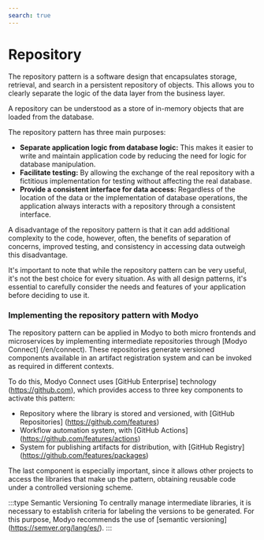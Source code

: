 ```yaml
---
search: true
---
```


# Repository

The repository pattern is a software design that encapsulates storage, retrieval, and search in a persistent repository of objects. This allows you to clearly separate the logic of the data layer from the business layer.

A repository can be understood as a store of in-memory objects that are loaded from the database.

The repository pattern has three main purposes:

- **Separate application logic from database logic:** This makes it easier to write and maintain application code by reducing the need for logic for database manipulation.
- **Facilitate testing:** By allowing the exchange of the real repository with a fictitious implementation for testing without affecting the real database.
- **Provide a consistent interface for data access:** Regardless of the location of the data or the implementation of database operations, the application always interacts with a repository through a consistent interface.

A disadvantage of the repository pattern is that it can add additional complexity to the code, however, often, the benefits of separation of concerns, improved testing, and consistency in accessing data outweigh this disadvantage.

It's important to note that while the repository pattern can be very useful, it's not the best choice for every situation. As with all design patterns, it's essential to carefully consider the needs and features of your application before deciding to use it.

### Implementing the repository pattern with Modyo

The repository pattern can be applied in Modyo to both micro frontends and microservices by implementing intermediate repositories through [Modyo Connect] (/en/connect). These repositories generate versioned components available in an artifact registration system and can be invoked as required in different contexts.

To do this, Modyo Connect uses [GitHub Enterprise] technology (https://github.com), which provides access to three key components to activate this pattern:
- Repository where the library is stored and versioned, with [GitHub Repositories] (https://github.com/features)
- Workflow automation system, with [GitHub Actions] (https://github.com/features/actions)
- System for publishing artifacts for distribution, with [GitHub Registry] (https://github.com/features/packages)

The last component is especially important, since it allows other projects to access the libraries that make up the pattern, obtaining reusable code under a controlled versioning scheme.

:::type Semantic Versioning
To centrally manage intermediate libraries, it is necessary to establish criteria for labeling the versions to be generated. For this purpose, Modyo recommends the use of [semantic versioning] (https://semver.org/lang/es/).
:::
